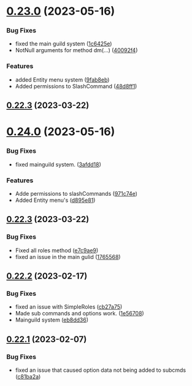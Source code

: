 # [0.23.0](https://github.com/Greazi-Times/Discord_Bot_Foundation/compare/v0.24.0...v0.23.0) (2023-05-16)


### Bug Fixes

* fixed the main guild system ([1c6425e](https://github.com/Greazi-Times/Discord_Bot_Foundation/commit/1c6425eebc2bca80873fcab802dc27b35b787ee5))
* NotNull arguments for method dm(...) ([40092f4](https://github.com/Greazi-Times/Discord_Bot_Foundation/commit/40092f446e6a601761a7a2b4121ca35e9d565011))


### Features

* added Entity menu system ([9fab8eb](https://github.com/Greazi-Times/Discord_Bot_Foundation/commit/9fab8ebe112f6ead97e5133339c3c9a0562206b2))
* Added permissions to SlashCommand ([48d8ff1](https://github.com/Greazi-Times/Discord_Bot_Foundation/commit/48d8ff17813c3e9a6cdd64a61da4d5bff59b7d71))



## [0.22.3](https://github.com/Greazi-Times/Discord_Bot_Foundation/compare/v0.22.2...v0.22.3) (2023-03-22)



# [0.24.0](https://github.com/Greazi-Times/Discord_Bot_Foundation/compare/v0.22.3...v0.24.0) (2023-05-16)


### Bug Fixes

* fixed mainguild system. ([3afdd18](https://github.com/Greazi-Times/Discord_Bot_Foundation/commit/3afdd181d4b9878d9e8ddf0bc14a03b40cb0c3ca))


### Features

* Adde permissions to slashCommands ([971c74e](https://github.com/Greazi-Times/Discord_Bot_Foundation/commit/971c74e952f1c27113b8b2fb7add915760387a96))
* Added Entity menu's ([d895e81](https://github.com/Greazi-Times/Discord_Bot_Foundation/commit/d895e81855dba0b511913aa85ff8fabcbedc07b4))



## [0.22.3](https://github.com/Greazi-Times/Discord_Bot_Foundation/compare/v0.22.2...v0.22.3) (2023-03-22)


### Bug Fixes

* Fixed all roles method ([e7c9ae9](https://github.com/Greazi-Times/Discord_Bot_Foundation/commit/e7c9ae958e4c995baad6bb8201d639eb8152d6a3))
* fixed an issue in the main gulid ([1765568](https://github.com/Greazi-Times/Discord_Bot_Foundation/commit/1765568e4b7bec4c9aa35990d1643ebb1e34f3a7))



## [0.22.2](https://github.com/Greazi-Times/Discord_Bot_Foundation/compare/v0.22.1...v0.22.2) (2023-02-17)


### Bug Fixes

* fixed an issue with SimpleRoles ([cb27a75](https://github.com/Greazi-Times/Discord_Bot_Foundation/commit/cb27a75d385795dda0ddda4fd6e8f07460091b8e))
* Made sub commands and options work. ([1e56708](https://github.com/Greazi-Times/Discord_Bot_Foundation/commit/1e567082e7674869d467806013befc1bb7fcd187))
* Mainguild system ([eb8dd36](https://github.com/Greazi-Times/Discord_Bot_Foundation/commit/eb8dd36945c16a3f77156c4721c3198bbadbbe26))



## [0.22.1](https://github.com/Greazi-Times/Discord_Bot_Foundation/compare/v0.22.0...v0.22.1) (2023-02-07)


### Bug Fixes

* fixed an issue that caused option data not being added to subcmds ([c81ba2a](https://github.com/Greazi-Times/Discord_Bot_Foundation/commit/c81ba2a7d75ea5533dd3abde0690f32124dc050e))




